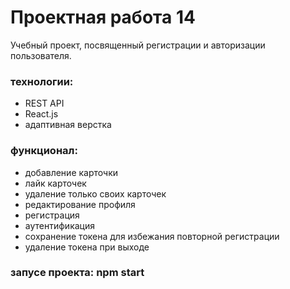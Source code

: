 # Проектная работа 14
Учебный проект, посвященный регистрации и авторизации пользователя.
### технологии:
* REST API
* React.js
* адаптивная верстка
### функционал:
* добавление карточки
* лайк карточек
* удаление только своих карточек
* редактирование профиля
* регистрация
* аутентификация
* сохранение токена для избежания повторной регистрации
* удаление токена при выходе
### запусе проекта: **npm start**

